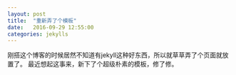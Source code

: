 ```yaml
---
layout: post
title:  "重新弄了个模板"
date:   2016-09-29 12:55:00
categories: jekylls
---
```

刚搭这个博客的时候居然不知道有jekyll这种好东西，所以就草草弄了个页面就放置了。
最近想起这事来，新下了个超级朴素的模板，修了修。
